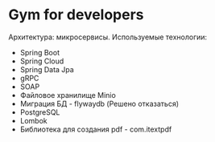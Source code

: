 # Gym for developers
Архитектура: микросервисы.
Используемые технологии:
  * Spring Boot
  * Spring Cloud
  * Spring Data Jpa
  * gRPC
  * SOAP
  * Файловое хранилище Minio
  * Миграция БД - flywaydb (Решено отказаться)
  * PostgreSQL
  * Lombok
  * Библиотека для создания pdf - com.itextpdf 
